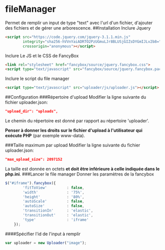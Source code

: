 # fileManager
Permet de remplir un input de type "text" avec l'url d'un fichier, d'ajouter des fichiers et de gérer une arborescence.
##Installation
Inclure Jquery
```html
<script src="https://code.jquery.com/jquery-3.1.1.min.js"
        integrity="sha256-hVVnYaiADRTO2PzUGmuLJr8BLUSjGIZsDYGmIJLv2b8="
        crossorigin="anonymous"></script>
```
Inclure Le JS et le CSS de FancyBox
```html
<link rel="stylesheet" href="fancybox/source/jquery.fancybox.css">
<script type="text/javascript" src="fancybox/source/jquery.fancybox.pack.js"></script>
```
Inclure le script du file manager
```html
<script type="text/javascript" src="uploader/js/uploader.js"></script>
```
##Configuration
###Répertoire d'upload
Modifier la ligne suivante du fichier uploader.json:
```json
"upload_dir": "uploads",
```
Le chemin du répertoire est donné par rapport au répertoire 'uploader'.

**Penser à donner les droits sur le fichier d'upload à l'utilisateur qui exécute PHP** (par exemple www-data).

###Taille maximum par upload
Modifier la ligne suivante du fichier uploader.json:
```json
"max_upload_size": 2097152
```
La taille est donnée en octets **et doit être inférieure à celle indiquée dans le php.ini**.
###Lancer le file manager
Donner les paramètres de la fancybox
```javascript
$("#iframe").fancybox({
        'fitToView'         : false,
        'width'             : '75%',
        'height'            : '80%',
        'autoScale'         : false,
        'autoSize'          : false,
        'transitionIn'      : 'elastic',
        'transitionOut'     : 'elastic',
        'type'              : 'iframe'
    });
```
####Spécifier l'id de l'input à remplir
```javascript
var uploader = new Uploader("image");
```
